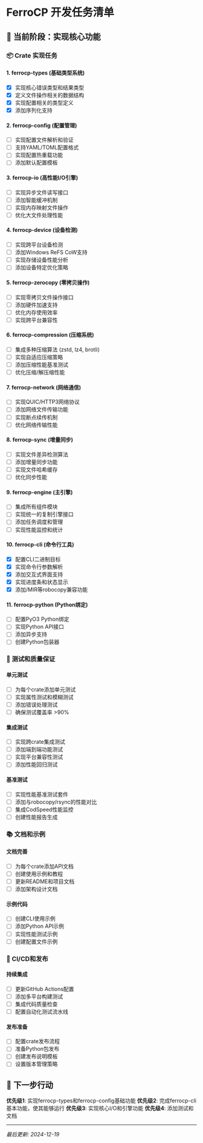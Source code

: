 # FerroCP 开发任务清单

## 🎯 当前阶段：实现核心功能

### 📦 Crate 实现任务

#### 1. ferrocp-types (基础类型系统)
- [x] 实现核心错误类型和结果类型
- [x] 定义文件操作相关的数据结构
- [x] 实现配置相关的类型定义
- [x] 添加序列化支持

#### 2. ferrocp-config (配置管理)
- [ ] 实现配置文件解析和验证
- [ ] 支持YAML/TOML配置格式
- [ ] 实现配置热重载功能
- [ ] 添加默认配置模板

#### 3. ferrocp-io (高性能I/O引擎)
- [ ] 实现异步文件读写接口
- [ ] 添加智能缓冲机制
- [ ] 实现内存映射文件操作
- [ ] 优化大文件处理性能

#### 4. ferrocp-device (设备检测)
- [ ] 实现跨平台设备检测
- [ ] 添加Windows ReFS CoW支持
- [ ] 实现存储设备性能分析
- [ ] 添加设备特定优化策略

#### 5. ferrocp-zerocopy (零拷贝操作)
- [ ] 实现零拷贝文件操作接口
- [ ] 添加硬件加速支持
- [ ] 优化内存使用效率
- [ ] 实现跨平台兼容性

#### 6. ferrocp-compression (压缩系统)
- [ ] 集成多种压缩算法 (zstd, lz4, brotli)
- [ ] 实现自适应压缩策略
- [ ] 添加压缩性能基准测试
- [ ] 优化压缩/解压缩性能

#### 7. ferrocp-network (网络通信)
- [ ] 实现QUIC/HTTP3网络协议
- [ ] 添加网络文件传输功能
- [ ] 实现断点续传机制
- [ ] 优化网络传输性能

#### 8. ferrocp-sync (增量同步)
- [ ] 实现文件差异检测算法
- [ ] 添加增量同步功能
- [ ] 实现文件哈希缓存
- [ ] 优化同步性能

#### 9. ferrocp-engine (主引擎)
- [ ] 集成所有组件模块
- [ ] 实现统一的复制引擎接口
- [ ] 添加任务调度和管理
- [ ] 实现性能监控和统计

#### 10. ferrocp-cli (命令行工具)
- [x] 配置CLI二进制目标
- [x] 实现命令行参数解析
- [x] 添加交互式界面支持
- [x] 实现进度条和状态显示
- [x] 添加/MIR等robocopy兼容功能

#### 11. ferrocp-python (Python绑定)
- [ ] 配置PyO3 Python绑定
- [ ] 实现Python API接口
- [ ] 添加异步支持
- [ ] 创建Python包装器

### 🧪 测试和质量保证

#### 单元测试
- [ ] 为每个crate添加单元测试
- [ ] 实现属性测试和模糊测试
- [ ] 添加错误处理测试
- [ ] 确保测试覆盖率 >90%

#### 集成测试
- [ ] 实现跨crate集成测试
- [ ] 添加端到端功能测试
- [ ] 实现平台兼容性测试
- [ ] 添加性能回归测试

#### 基准测试
- [ ] 实现性能基准测试套件
- [ ] 添加与robocopy/rsync的性能对比
- [ ] 集成CodSpeed性能监控
- [ ] 创建性能报告生成

### 📚 文档和示例

#### 文档完善
- [ ] 为每个crate添加API文档
- [ ] 创建使用示例和教程
- [ ] 更新README和项目文档
- [ ] 添加架构设计文档

#### 示例代码
- [ ] 创建CLI使用示例
- [ ] 添加Python API示例
- [ ] 实现性能测试示例
- [ ] 创建配置文件示例

### 🚀 CI/CD和发布

#### 持续集成
- [ ] 更新GitHub Actions配置
- [ ] 添加多平台构建测试
- [ ] 集成代码质量检查
- [ ] 配置自动化测试流水线

#### 发布准备
- [ ] 配置crate发布流程
- [ ] 准备Python包发布
- [ ] 创建发布说明模板
- [ ] 设置版本管理策略

## 🎯 下一步行动

**优先级1**: 实现ferrocp-types和ferrocp-config基础功能
**优先级2**: 完成ferrocp-cli基本功能，使其能够运行
**优先级3**: 实现核心I/O和引擎功能
**优先级4**: 添加测试和文档

---
*最后更新: 2024-12-19*
